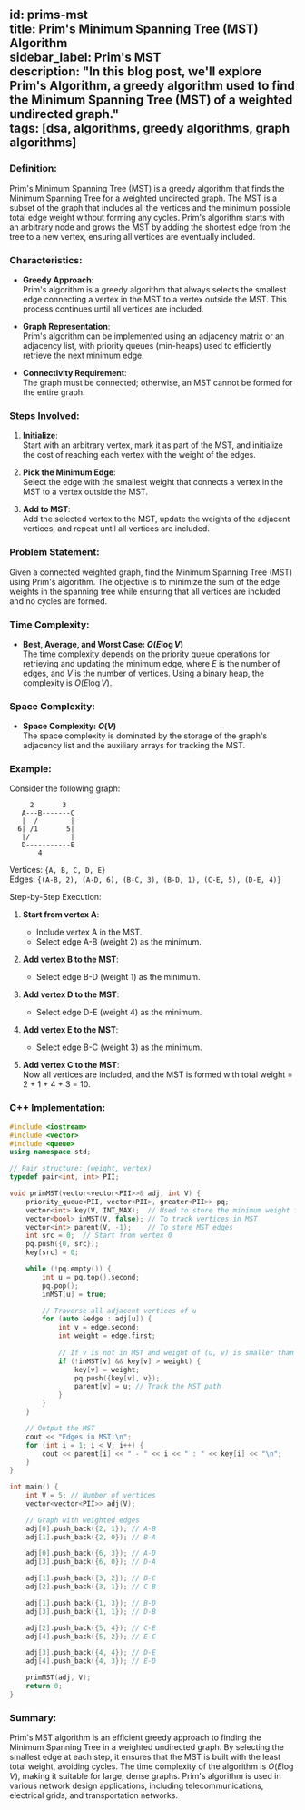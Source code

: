 id: prims-mst  
title: Prim's Minimum Spanning Tree (MST) Algorithm  
sidebar_label: Prim's MST  
description: "In this blog post, we'll explore Prim's Algorithm, a greedy algorithm used to find the Minimum Spanning Tree (MST) of a weighted undirected graph."  
tags: [dsa, algorithms, greedy algorithms, graph algorithms]
---

### Definition:
Prim's Minimum Spanning Tree (MST) is a greedy algorithm that finds the Minimum Spanning Tree for a weighted undirected graph. The MST is a subset of the graph that includes all the vertices and the minimum possible total edge weight without forming any cycles. Prim's algorithm starts with an arbitrary node and grows the MST by adding the shortest edge from the tree to a new vertex, ensuring all vertices are eventually included.

### Characteristics:
- **Greedy Approach**:  
  Prim's algorithm is a greedy algorithm that always selects the smallest edge connecting a vertex in the MST to a vertex outside the MST. This process continues until all vertices are included.
  
- **Graph Representation**:  
  Prim's algorithm can be implemented using an adjacency matrix or an adjacency list, with priority queues (min-heaps) used to efficiently retrieve the next minimum edge.
  
- **Connectivity Requirement**:  
  The graph must be connected; otherwise, an MST cannot be formed for the entire graph.

### Steps Involved:
1. **Initialize**:  
   Start with an arbitrary vertex, mark it as part of the MST, and initialize the cost of reaching each vertex with the weight of the edges.
   
2. **Pick the Minimum Edge**:  
   Select the edge with the smallest weight that connects a vertex in the MST to a vertex outside the MST.
   
3. **Add to MST**:  
   Add the selected vertex to the MST, update the weights of the adjacent vertices, and repeat until all vertices are included.

### Problem Statement:
Given a connected weighted graph, find the Minimum Spanning Tree (MST) using Prim's algorithm. The objective is to minimize the sum of the edge weights in the spanning tree while ensuring that all vertices are included and no cycles are formed.

### Time Complexity:
- **Best, Average, and Worst Case: $O(E \log V)$**  
  The time complexity depends on the priority queue operations for retrieving and updating the minimum edge, where $E$ is the number of edges, and $V$ is the number of vertices. Using a binary heap, the complexity is $O(E \log V)$.

### Space Complexity:
- **Space Complexity: $O(V)$**  
  The space complexity is dominated by the storage of the graph's adjacency list and the auxiliary arrays for tracking the MST.

### Example:
Consider the following graph:
```
     2       3
   A---B-------C
   |  /        |
  6| /1       5|
   |/          |
   D-----------E
       4
```
Vertices: `{A, B, C, D, E}`  
Edges: `{(A-B, 2), (A-D, 6), (B-C, 3), (B-D, 1), (C-E, 5), (D-E, 4)}`

Step-by-Step Execution:

1. **Start from vertex A**:
   - Include vertex A in the MST.
   - Select edge A-B (weight 2) as the minimum.
   
2. **Add vertex B to the MST**:
   - Select edge B-D (weight 1) as the minimum.

3. **Add vertex D to the MST**:
   - Select edge D-E (weight 4) as the minimum.
   
4. **Add vertex E to the MST**:
   - Select edge B-C (weight 3) as the minimum.
   
5. **Add vertex C to the MST**:  
   Now all vertices are included, and the MST is formed with total weight = 2 + 1 + 4 + 3 = 10.

### C++ Implementation:
```cpp
#include <iostream>
#include <vector>
#include <queue>
using namespace std;

// Pair structure: (weight, vertex)
typedef pair<int, int> PII;

void primMST(vector<vector<PII>>& adj, int V) {
    priority_queue<PII, vector<PII>, greater<PII>> pq;
    vector<int> key(V, INT_MAX);  // Used to store the minimum weight for each vertex
    vector<bool> inMST(V, false); // To track vertices in MST
    vector<int> parent(V, -1);    // To store MST edges
    int src = 0;  // Start from vertex 0
    pq.push({0, src});
    key[src] = 0;

    while (!pq.empty()) {
        int u = pq.top().second;
        pq.pop();
        inMST[u] = true;

        // Traverse all adjacent vertices of u
        for (auto &edge : adj[u]) {
            int v = edge.second;
            int weight = edge.first;
            
            // If v is not in MST and weight of (u, v) is smaller than key[v]
            if (!inMST[v] && key[v] > weight) {
                key[v] = weight;
                pq.push({key[v], v});
                parent[v] = u; // Track the MST path
            }
        }
    }

    // Output the MST
    cout << "Edges in MST:\n";
    for (int i = 1; i < V; i++) {
        cout << parent[i] << " - " << i << " : " << key[i] << "\n";
    }
}

int main() {
    int V = 5; // Number of vertices
    vector<vector<PII>> adj(V);

    // Graph with weighted edges
    adj[0].push_back({2, 1}); // A-B
    adj[1].push_back({2, 0}); // B-A

    adj[0].push_back({6, 3}); // A-D
    adj[3].push_back({6, 0}); // D-A

    adj[1].push_back({3, 2}); // B-C
    adj[2].push_back({3, 1}); // C-B

    adj[1].push_back({1, 3}); // B-D
    adj[3].push_back({1, 1}); // D-B

    adj[2].push_back({5, 4}); // C-E
    adj[4].push_back({5, 2}); // E-C

    adj[3].push_back({4, 4}); // D-E
    adj[4].push_back({4, 3}); // E-D

    primMST(adj, V);
    return 0;
}
```

### Summary:
Prim's MST algorithm is an efficient greedy approach to finding the Minimum Spanning Tree in a weighted undirected graph. By selecting the smallest edge at each step, it ensures that the MST is built with the least total weight, avoiding cycles. The time complexity of the algorithm is $O(E \log V)$, making it suitable for large, dense graphs. Prim's algorithm is used in various network design applications, including telecommunications, electrical grids, and transportation networks.